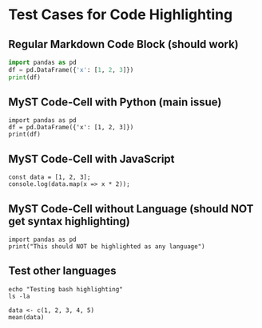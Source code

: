 # Test Cases for Code Highlighting

## Regular Markdown Code Block (should work)
```python
import pandas as pd
df = pd.DataFrame({'x': [1, 2, 3]})
print(df)
```

## MyST Code-Cell with Python (main issue)
```{code-cell} python
import pandas as pd
df = pd.DataFrame({'x': [1, 2, 3]})
print(df)
```

## MyST Code-Cell with JavaScript
```{code-cell} javascript
const data = [1, 2, 3];
console.log(data.map(x => x * 2));
```

## MyST Code-Cell without Language (should NOT get syntax highlighting)
```{code-cell}
import pandas as pd
print("This should NOT be highlighted as any language")
```

## Test other languages
```{code-cell} bash
echo "Testing bash highlighting"
ls -la
```

```{code-cell} r
data <- c(1, 2, 3, 4, 5)
mean(data)
```